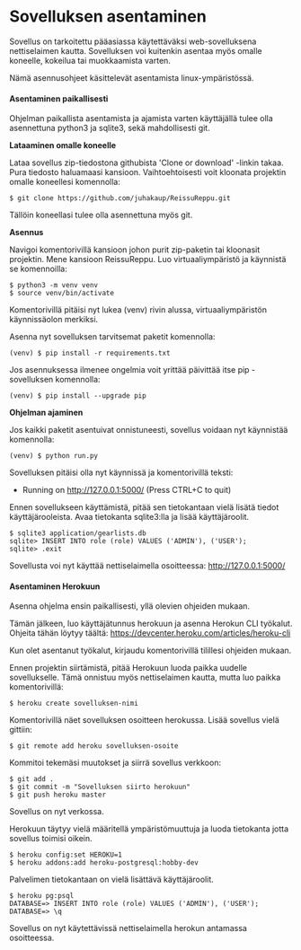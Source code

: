 # Sovelluksen asentaminen

Sovellus on tarkoitettu pääasiassa käytettäväksi web-sovelluksena nettiselaimen kautta. Sovelluksen voi kuitenkin asentaa myös omalle koneelle, kokeilua tai muokkaamista varten.

Nämä asennusohjeet käsittelevät asentamista linux-ympäristössä.

#### Asentaminen paikallisesti

Ohjelman paikallista asentamista ja ajamista varten käyttäjällä tulee olla asennettuna python3 ja sqlite3, sekä mahdollisesti git.

**Lataaminen omalle koneelle**

Lataa sovellus zip-tiedostona githubista 'Clone or download' -linkin takaa. Pura tiedosto haluamaasi kansioon.
Vaihtoehtoisesti voit kloonata projektin omalle koneellesi komennolla:

	$ git clone https://github.com/juhakaup/ReissuReppu.git
Tällöin koneellasi tulee olla asennettuna myös git.	

**Asennus**

Navigoi komentorivillä kansioon johon purit zip-paketin tai kloonasit projektin.
Mene kansioon ReissuReppu.
Luo virtuaaliympäristö ja käynnistä se komennoilla:

	$ python3 -m venv venv
	$ source venv/bin/activate
Komentorivillä pitäisi nyt lukea (venv) rivin alussa, virtuaaliympäristön käynnissäolon merkiksi.

Asenna nyt sovelluksen tarvitsemat paketit komennolla:

	(venv) $ pip install -r requirements.txt

Jos asennuksessa ilmenee ongelmia voit yrittää päivittää itse pip -sovelluksen komennolla:

	(venv) $ pip install --upgrade pip

**Ohjelman ajaminen**

Jos kaikki paketit asentuivat onnistuneesti, sovellus voidaan nyt käynnistää komennolla:

	(venv) $ python run.py
Sovelluksen pitäisi olla nyt käynnissä ja komentorivillä teksti:
 * Running on http://127.0.0.1:5000/ (Press CTRL+C to quit)

Ennen sovellukseen käyttämistä, pitää sen tietokantaan vielä lisätä tiedot käyttäjärooleista.
Avaa tietokanta sqlite3:lla ja lisää käyttäjäroolit.

	$ sqlite3 application/gearlists.db 
	sqlite> INSERT INTO role (role) VALUES ('ADMIN'), ('USER');
	sqlite> .exit


Sovellusta voi nyt käyttää nettiselaimella osoitteessa: http://127.0.0.1:5000/

#### Asentaminen Herokuun
Asenna ohjelma ensin paikallisesti, yllä olevien ohjeiden mukaan.

Tämän jälkeen, luo käyttäjätunnus herokuun ja asenna Herokun CLI työkalut.
Ohjeita tähän löytyy täältä: https://devcenter.heroku.com/articles/heroku-cli

Kun olet asentanut työkalut, kirjaudu komentorivillä tilillesi ohjeiden mukaan.

Ennen projektin siirtämistä, pitää Herokuun luoda paikka uudelle sovellukselle.
Tämä onnistuu myös nettiselaimen kautta, mutta luo paikka komentorivillä:

	$ heroku create sovelluksen-nimi

Komentorivillä näet sovelluksen osoitteen herokussa.
Lisää sovellus vielä gittiin:

	$ git remote add heroku sovelluksen-osoite

Kommitoi tekemäsi muutokset ja siirrä sovellus verkkoon:

	$ git add .
	$ git commit -m "Sovelluksen siirto herokuun"
	$ git push heroku master
	
Sovellus on nyt verkossa.

Herokuun täytyy vielä määritellä ympäristömuuttuja ja luoda tietokanta jotta sovellus toimisi oikein.

	$ heroku config:set HEROKU=1
	$ heroku addons:add heroku-postgresql:hobby-dev

Palvelimen tietokantaan on vielä lisättävä käyttäjäroolit.

	$ heroku pg:psql
	DATABASE=> INSERT INTO role (role) VALUES ('ADMIN'), ('USER');
	DATABASE=> \q
	
Sovellus on nyt käytettävissä nettiselaimella herokun antamassa osoitteessa.